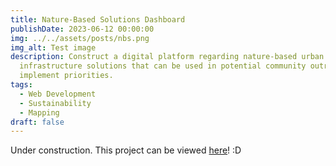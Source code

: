 ```yaml
---
title: Nature-Based Solutions Dashboard
publishDate: 2023-06-12 00:00:00
img: ../../assets/posts/nbs.png
img_alt: Test image
description: Construct a digital platform regarding nature-based urban
  infrastructure solutions that can be used in potential community outreach to
  implement priorities.
tags:
  - Web Development
  - Sustainability
  - Mapping
draft: false
---
```

Under construction. This project can be viewed [here](https://dtemkin1.github.io/dusp-nbs/)! :D